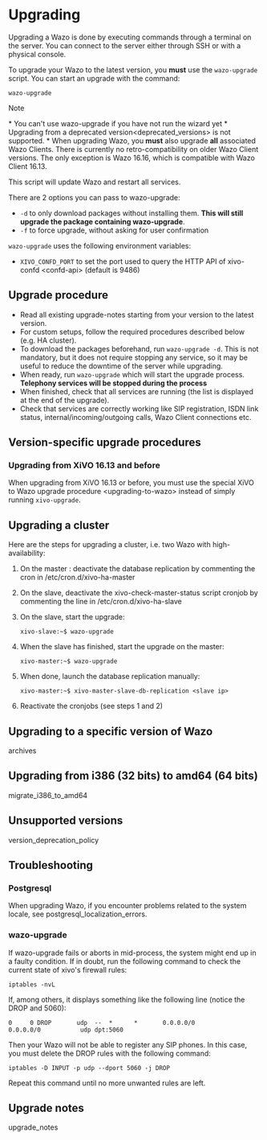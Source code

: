 # Upgrading

Upgrading a Wazo is done by executing commands through a terminal on the
server. You can connect to the server either through SSH or with a
physical console.

To upgrade your Wazo to the latest version, you **must** use the
`wazo-upgrade` script. You can start an upgrade with the command:

    wazo-upgrade

<div class="note">

<div class="admonition-title">

Note

</div>

\* You can't use wazo-upgrade if you have not run the wizard yet \*
Upgrading from a <span data-role="ref">deprecated
version\<deprecated\_versions\></span> is not supported. \* When
upgrading Wazo, you **must** also upgrade **all** associated Wazo
Clients. There is currently no retro-compatibility on older Wazo Client
versions. The only exception is Wazo 16.16, which is compatible with
Wazo Client 16.13.

</div>

This script will update Wazo and restart all services.

There are 2 options you can pass to wazo-upgrade:

  - `-d` to only download packages without installing them. **This will
    still upgrade the package containing wazo-upgrade**.
  - `-f` to force upgrade, without asking for user confirmation

`wazo-upgrade` uses the following environment variables:

  - `XIVO_CONFD_PORT` to set the port used to query the
    <span data-role="ref">HTTP API of xivo-confd \<confd-api\></span>
    (default is 9486)

## Upgrade procedure

  - Read all existing <span data-role="ref">upgrade-notes</span>
    starting from your version to the latest version.
  - For custom setups, follow the required procedures described below
    (e.g. HA cluster).
  - To download the packages beforehand, run `wazo-upgrade -d`. This is
    not mandatory, but it does not require stopping any service, so it
    may be useful to reduce the downtime of the server while upgrading.
  - When ready, run `wazo-upgrade` which will start the upgrade process.
    **Telephony services will be stopped during the process**
  - When finished, check that all services are running (the list is
    displayed at the end of the upgrade).
  - Check that services are correctly working like SIP registration,
    ISDN link status, internal/incoming/outgoing calls, Wazo Client
    connections etc.

## Version-specific upgrade procedures

### Upgrading from XiVO 16.13 and before

When upgrading from XiVO 16.13 or before, you must use the special
<span data-role="ref">XiVO to Wazo upgrade
procedure \<upgrading-to-wazo\></span> instead of simply running
`xivo-upgrade`.

## Upgrading a cluster

Here are the steps for upgrading a cluster, i.e. two Wazo with
<span data-role="ref">high-availability</span>:

1.  On the master : deactivate the database replication by commenting
    the cron in <span data-role="file">/etc/cron.d/xivo-ha-master</span>

2.  On the slave, deactivate the xivo-check-master-status script cronjob
    by commenting the line in
    <span data-role="file">/etc/cron.d/xivo-ha-slave</span>

3.  On the slave, start the upgrade:
    
        xivo-slave:~$ wazo-upgrade

4.  When the slave has finished, start the upgrade on the master:
    
        xivo-master:~$ wazo-upgrade

5.  When done, launch the database replication manually:
    
        xivo-master:~$ xivo-master-slave-db-replication <slave ip>

6.  Reactivate the cronjobs (see steps 1 and 2)

## Upgrading to a specific version of Wazo

<div class="toctree">

archives

</div>

## Upgrading from i386 (32 bits) to amd64 (64 bits)

<div class="toctree">

migrate\_i386\_to\_amd64

</div>

## Unsupported versions

<div class="toctree">

version\_deprecation\_policy

</div>

## Troubleshooting

### Postgresql

When upgrading Wazo, if you encounter problems related to the system
locale, see
<span data-role="ref">postgresql\_localization\_errors</span>.

### wazo-upgrade

If wazo-upgrade fails or aborts in mid-process, the system might end up
in a faulty condition. If in doubt, run the following command to check
the current state of xivo's firewall rules:

    iptables -nvL

If, among others, it displays something like the following line (notice
the DROP and
    5060):

    0     0 DROP       udp  --  *      *       0.0.0.0/0            0.0.0.0/0           udp dpt:5060

Then your Wazo will not be able to register any SIP phones. In this
case, you must delete the DROP rules with the following command:

    iptables -D INPUT -p udp --dport 5060 -j DROP

Repeat this command until no more unwanted rules are left.

## Upgrade notes

<div class="toctree">

upgrade\_notes

</div>
